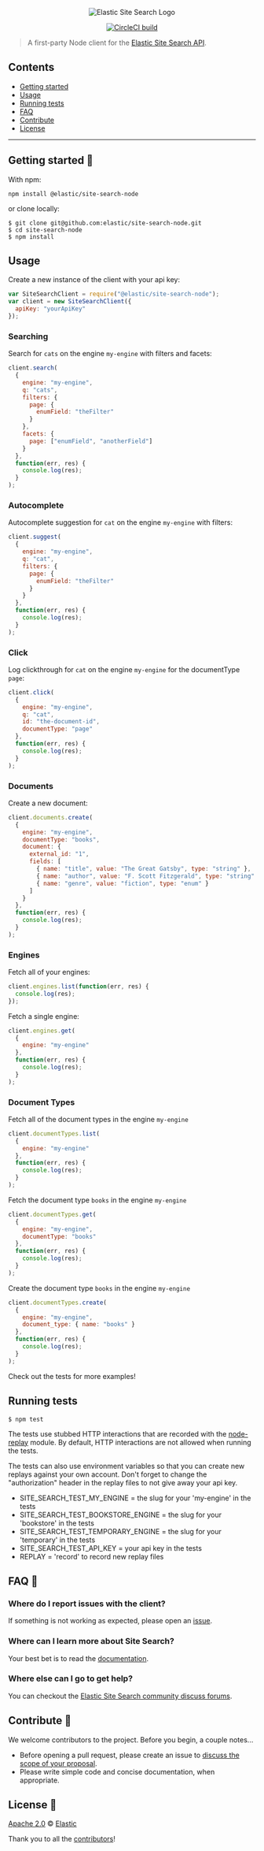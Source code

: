 <p align="center"><img src="https://github.com/elastic/site-search-node/blob/master/logo-site-search.png?raw=true" alt="Elastic Site Search Logo"></p>

<p align="center"><a href="https://circleci.com/gh/elastic/site-search-node"><img src="https://circleci.com/gh/elastic/site-search-node.svg?style=svg" alt="CircleCI build"></a></p>

> A first-party Node client for the [Elastic Site Search API](https://swiftype.com/documentation/site-search/overview).

## Contents

- [Getting started](#getting-started-)
- [Usage](#usage)
- [Running tests](#running-tests)
- [FAQ](#faq-)
- [Contribute](#contribute-)
- [License](#license-)

---

## Getting started 🐣

With npm:

```shell
npm install @elastic/site-search-node
```

or clone locally:

```shell
$ git clone git@github.com:elastic/site-search-node.git
$ cd site-search-node
$ npm install
```

## Usage

Create a new instance of the client with your api key:

```javascript
var SiteSearchClient = require("@elastic/site-search-node");
var client = new SiteSearchClient({
  apiKey: "yourApiKey"
});
```

### Searching

Search for `cats` on the engine `my-engine` with filters and facets:

```javascript
client.search(
  {
    engine: "my-engine",
    q: "cats",
    filters: {
      page: {
        enumField: "theFilter"
      }
    },
    facets: {
      page: ["enumField", "anotherField"]
    }
  },
  function(err, res) {
    console.log(res);
  }
);
```

### Autocomplete

Autocomplete suggestion for `cat` on the engine `my-engine` with filters:

```javascript
client.suggest(
  {
    engine: "my-engine",
    q: "cat",
    filters: {
      page: {
        enumField: "theFilter"
      }
    }
  },
  function(err, res) {
    console.log(res);
  }
);
```

### Click

Log clickthrough for `cat` on the engine `my-engine` for the documentType `page`:

```javascript
client.click(
  {
    engine: "my-engine",
    q: "cat",
    id: "the-document-id",
    documentType: "page"
  },
  function(err, res) {
    console.log(res);
  }
);
```

### Documents

Create a new document:

```javascript
client.documents.create(
  {
    engine: "my-engine",
    documentType: "books",
    document: {
      external_id: "1",
      fields: [
        { name: "title", value: "The Great Gatsby", type: "string" },
        { name: "author", value: "F. Scott Fitzgerald", type: "string" },
        { name: "genre", value: "fiction", type: "enum" }
      ]
    }
  },
  function(err, res) {
    console.log(res);
  }
);
```

### Engines

Fetch all of your engines:

```javascript
client.engines.list(function(err, res) {
  console.log(res);
});
```

Fetch a single engine:

```javascript
client.engines.get(
  {
    engine: "my-engine"
  },
  function(err, res) {
    console.log(res);
  }
);
```

### Document Types

Fetch all of the document types in the engine `my-engine`

```javascript
client.documentTypes.list(
  {
    engine: "my-engine"
  },
  function(err, res) {
    console.log(res);
  }
);
```

Fetch the document type `books` in the engine `my-engine`

```javascript
client.documentTypes.get(
  {
    engine: "my-engine",
    documentType: "books"
  },
  function(err, res) {
    console.log(res);
  }
);
```

Create the document type `books` in the engine `my-engine`

```javascript
client.documentTypes.create(
  {
    engine: "my-engine",
    document_type: { name: "books" }
  },
  function(err, res) {
    console.log(res);
  }
);
```

Check out the tests for more examples!

## Running tests

```shell
$ npm test
```

The tests use stubbed HTTP interactions that are recorded with the [node-replay](https://github.com/assaf/node-replay) module. By default, HTTP interactions are not allowed when running the tests.

The tests can also use environment variables so that you can create new replays against your own account. Don't forget to change the "authorization" header in the replay files to not give away your api key.

- SITE_SEARCH_TEST_MY_ENGINE = the slug for your 'my-engine' in the tests
- SITE_SEARCH_TEST_BOOKSTORE_ENGINE = the slug for your 'bookstore' in the tests
- SITE_SEARCH_TEST_TEMPORARY_ENGINE = the slug for your 'temporary' in the tests
- SITE_SEARCH_TEST_API_KEY = your api key in the tests
- REPLAY = 'record' to record new replay files

## FAQ 🔮

### Where do I report issues with the client?

If something is not working as expected, please open an [issue](https://github.com/elastic/site-search-node/issues/new).

### Where can I learn more about Site Search?

Your best bet is to read the [documentation](https://swiftype.com/documentation/site-search).

### Where else can I go to get help?

You can checkout the [Elastic Site Search community discuss forums](https://discuss.elastic.co/c/site-search).

## Contribute 🚀

We welcome contributors to the project. Before you begin, a couple notes...

- Before opening a pull request, please create an issue to [discuss the scope of your proposal](https://github.com/elastic/site-search-node/issues).
- Please write simple code and concise documentation, when appropriate.

## License 📗

[Apache 2.0](https://github.com/elastic/site-search-node/blob/master/LICENSE.txt) © [Elastic](https://github.com/elastic)

Thank you to all the [contributors](https://github.com/elastic/site-search-node/graphs/contributors)!
